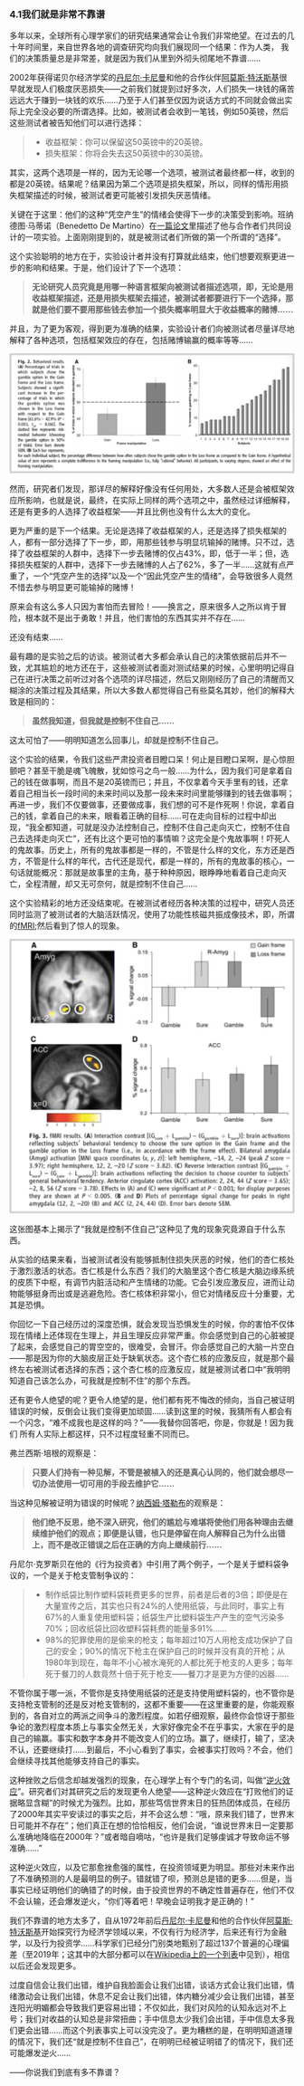 ### 4.1我们就是非常不靠谱

多年以来，全球所有心理学家们的研究结果通常会让令我们非常绝望。在过去的几十年时间里，来自世界各地的调查研究均向我们展现同一个结果：作为人类， 我们的决策质量总是非常差，就是因为我们从里到外彻头彻尾地不靠谱……

2002年获得诺贝尔经济学奖的[丹尼尔·卡尼曼](https://en.wikipedia.org/wiki/Daniel_Kahneman)和他的合作伙伴[阿莫斯·特沃斯基](https://en.wikipedia.org/wiki/Amos_Tversky)很早就发现人们极度厌恶损失——之前我们就提到过好多次，人们损失一块钱的痛苦远远大于赚到一块钱的欢乐……乃至于人们甚至仅因为说话方式的不同就会做出实际上完全没必要的所谓选择。比如，被测试者会收到一笔钱，例如50英镑，然后这些测试者被告知他们可以进行选择：

> - 收益框架：你可以保留这50英镑中的20英镑。
> - 损失框架：你将会失去这50英镑中的30英镑。

其实，这两个选项是一样的，因为无论哪一个选项，被测试者最终都一样，收到的都是20英镑。结果呢？结果因为第二个选项是损失框架，所以，同样的情形用损失框架描述的时候，被测试者更可能被引发损失厌恶情绪。

关键在于这里：他们的这种“凭空产生”的情绪会使得下一步的决策受到影响。班纳德图·马蒂诺（Benedetto De Martino）在[一篇论文](https://www.ncbi.nlm.nih.gov/pubmed/?term=De%20Martino%20B[Author]&cauthor=true&cauthor_uid=16888142)里描述了他与合作者们共同设计的一项实验。上面刚刚提到的，就是被测试者们所做的第一个所谓的“选择”。

这个实验聪明的地方在于，实验设计者并没有打算就此结束，他们想要观察更进一步的影响和结果。于是，他们设计了下一个选项：

> **无论研究人员究竟是用哪一种语言框架向被测试者描述选项，即，无论是用收益框架描述，还是用损失框架去描述，被测试者都要进行下一个选择，那就是他们要不要用那些钱去参加一个损失概率明显大于收益概率的赌博……**

并且，为了更为客观，得到更为准确的结果，实验设计者们向被测试者尽量详尽地解释了各种选项，包括框架效应的存在，包括赌博输赢的概率等等……

![Figure29](assets/images/Figure29.png)

然而，研究者们发现，那详尽的解释好像没有任何用处，大多数人还是会被框架效应所影响，也就是说，最终，在实际上同样的两个选项之中，虽然经过详细解释，还是有更多的人选择了收益框架——并且比例也没有什么太大的变化。

更为严重的是下一个结果。无论是选择了收益框架的人，还是选择了损失框架的人，都有一部分选择了下一步，即，用那些钱参与明显坑输掉的赌博。只不过，选择了收益框架的人群中，选择下一步去赌博的仅占43%，即，低于一半；但，选择损失框架的人群中，选择下一步去赌博的人占了62%，多了一半……这就有点严重了，一个“凭空产生的选择”以及一个“因此凭空产生的情绪”，会导致很多人竟然不惜去参与明显更可能输掉的赌博！

原来会有这么多人只因为害怕而去冒险！——换言之，原来很多人之所以肯于冒险，根本就不是出于勇敢！并且，他们害怕的东西其实并不存在……

还没有结束……

最有趣的是实验之后的访谈。被测试者大多都会承认自己的决策依据前后并不一致，尤其尴尬的地方还在于，这些被测试者面对测试结果的时候，心里明明记得自己在进行决策之前听过对各个选项的详尽描述，然后又刚刚经历了自己的清醒而又糊涂的决策过程及其结果，所以大多数人都觉得自己有些莫名其妙，他们的解释大致是相同的：

> **虽然我知道，但我就是控制不住自己……**

这太可怕了——明明知道怎么回事儿，却就是控制不住自己。

这个实验的结果，令我们这些严肃投资者目瞪口呆！何止是目瞪口呆啊，是心惊胆颤吧？甚至干脆是魂飞魄散，犹如惊弓之鸟一般……为什么，因为我们可是拿着自己的钱在做事啊，而且不是20英镑而已；并且，不仅拿着今天手里有的钱，还拿着自己相当长一段时间的未来时间以及那一段未来时间里能够赚到的钱去做事啊；再进一步，我们不仅要做事，还要做成事，我们想的可不是作死啊！你说，拿着自己的钱，拿着自己的未来，眼看着正确的目标……可在走向目标的过程中却出现，“我全都知道，可就是没办法控制自己，控制不住自己走向灭亡，控制不住自己去选择走向灭亡”，还有比这个更可怕的事情嘛？这完全是个鬼故事啊！吓死人的鬼故事。历史上，所有的鬼故事都是一样的，不管是什么样的文化，东方还是西方，不管是什么样的年代，古代还是现代，都是一样的，所有的鬼故事的核心，一句话就能概况：那就是故事里的主角，基于种种原因，眼睁睁地看着自己走向灭亡，全程清醒，却又无可奈何，就是控制不住自己……

这个实验精彩的地方还没结束呢。在被测试者经历各种决策的过程中，研究人员还同时监测了被测试者的大脑活跃情况，使用了功能性核磁共振成像技术，即，所谓的[fMRI](https://en.wikipedia.org/wiki/Functional_magnetic_resonance_imaging);然后看到了惊人的现象。

![Figure30](assets/images/Figure30.png)

这张图基本上揭示了“我就是控制不住自己”这种见了鬼的现象究竟源自于什么东西。

从实验的结果来看，当被测试者没有能够抵制住损失厌恶的时候，他们的杏仁核处于激烈激活的状态。杏仁核是什么东西？我们的大脑里这个杏仁核是大脑边缘系统的皮质下中枢，有调节内脏活动和产生情绪的功能。它会引发应激反应，进而让动物能够挺身而出或是逃避危险。杏仁核体积非常小，但它对情绪反应十分重要，尤其是恐惧。

你回忆一下自己经历过的深度恐惧，就会发现当恐惧发生的时候，你的害怕不仅体现在情绪上还体现在生理上，并且生理反应非常严重。你会感觉到自己的心脏被提了起来，会感觉自己的胃空空的，很难受，会冒汗。你会感觉自己的大脑一片空白——那是因为你的大脑皮层正处于缺氧状态。这个杏仁核的应激反应，就是那个最终左右被测试者选择的东西；这个杏仁核的应激反应，就是被测试者口中“我明明知道自己该怎么办，可我就是控制不住”的那个东西。

还有更令人绝望的呢？更令人绝望的是，他们都有死不悔改的倾向，当自己被证明错误的时候，反倒会让我们变得更加顽固……读到这里的时候，我猜所有人都会有一个闪念，“难不成我也是这样的吗？”——我替你回答吧，你是，你就是！因为我们 所有人实际上都这样，只不过程度轻重不同而已。

弗兰西斯·培根的观察是：

> **只要人们持有一种见解，不管是被植入的还是真心认同的，他们就会想尽一切办法使用一切可用的手段去维护它……**

当这种见解被证明为错误的时候呢？[纳西姆·塔勒布](https://en.wikipedia.org/wiki/Nassim_Nicholas_Taleb)的观察是：

>  **他们绝不反思，绝不深入研究，他们的尴尬与难堪将使他们用各种理由去继续维护他们的观点；即便是认错，也只是停留在向人解释自己为什么出错上，而不是改正错误之后在正确的方向上继续前行……**

丹尼尔·克罗斯贝在他的《行为投资者》中引用了两个例子，一个是关于塑料袋争议的，一个是关于枪支管制争议的：

> - 制作纸袋比制作塑料袋耗费更多的世界，前者是后者的3倍；即便是在大量宣传之后，其实也只有24%的人使用纸袋，与此同时，事实上有67%的人重复使用塑料袋；纸袋生产比塑料袋生产产生的空气污染多70%；回收纸袋比回收塑料袋耗费的能量多91%……
> - 98%的犯罪使用的是偷来的枪支；每年超过10万人用枪支成功保护了自己的安全；90%的情况下枪主在保护自己的时候并没有真的开枪；从1980年到现在，每年不小心被水淹死的人都比死于枪支的人更多；每年死于餐刀的人数竟然十倍于死于枪支——餐刀才是更为方便的凶器……

不管你属于哪一派，不管你是支持使用纸袋的还是支持使用塑料袋的，也不管你是支持枪支管制的还是反对枪支管制的，这都不重要——在这里重要的是，你能观察到的，各自对立的两派之间争斗的激烈程度。如若仔细观察，最终你会惊讶于那些争论的激烈程度本质上与事实全然无关，大家好像完全不在乎事实，大家在乎的是自己的输赢。事实和数字本身并不能改变人们的立场。赢了，继续打，输了，坚决不认，还要继续打……到最后，不小心看到了事实，会被事实打败吗？不会，他们会继续寻找其他能够支持自己的事实。

这种挫败之后信念却越发强烈的现象，在心理学上有个专门的名词，叫做“[逆火效应](https://rationalwiki.org/wiki/Backfire_effect)”。研究者们对其研究之后的发现更令人绝望——这种逆火效应在“打败他们的证据略显含糊”的时候尤为强烈。比如，那些笃信世界末日的狂热团体成员，在经历了2000年其实平安读过的事实之后，并不会这么想：“哦，原来我们错了，世界末日可能并不存在”；他们真正在想的恰恰相反，他们会说，“谁说世界末日一定要那么准确地降临在2000年？”或者暗自嘀咕，“也许是我们足够虔诚才导致命运不够准确……”

这种逆火效应，以及它那愈挫愈强的属性，在投资领域更为明显。那些对未来作出了不准确预测的人是最明显的例子。错就错了呗，预测总是错的更多……但是，当事实已经证明他们的确错了的时候，由于投资世界的不确定性普遍存在，他们不仅不会认输，还会爆发逆火，“你们等着吧！早晚会证明我才是正确的！”

我们不靠谱的地方太多了，自从1972年前后[丹尼尔·卡尼曼](https://en.wikipedia.org/wiki/Daniel_Kahneman)和他的合作伙伴[阿莫斯·特沃斯基](https://en.wikipedia.org/wiki/Amos_Tversky)开始探究行为经济学领域以来，不仅有行为经济学，后来还有行为金融学，以及行为投资学……科学家们已经分门别类地甄别了超过137个普遍的心理偏差（至2019年；这其中的大部分都可以在[Wikipedia上的一个列表](https://en.wikipedia.org/wiki/List_of_cognitive_biases)中见到），相信以后还会发现更多。

过度自信会让我们出错，维护自我脸面会让我们出错，谈话方式会让我们出错，情绪激动会让我们出错，休息不足会让我们出错，体内糖分减少会让我们出错，甚至连阳光明媚都会导致我们更容易出错；不仅如此，我们对风险的认知永远对不上号；我们对收益的认知总是非常扭曲；手中信息太少我们会出错，手中信息太多我们更会出错……而这个列表事实上可以没完没了。更为糟糕的是，在明明知道道理的情况下，我们还“就是控制不住自己”，在明明已经被证明错了的情况下，我们还可能爆发逆火……

——你说我们到底有多不靠谱？